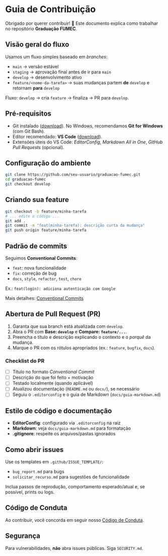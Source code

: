 # Guia de Contribuição

Obrigado por querer contribuir! 🎉 Este documento explica como trabalhar no repositório **Graduação FUMEC**.

## Visão geral do fluxo

Usamos um fluxo simples baseado em *branches*:

- `main` → versão estável
- `staging` → aprovação final antes de ir para `main`
- `develop` → desenvolvimento ativo
- `feature/<nome-da-tarefa>` → suas mudanças partem **de** `develop` e retornam **para** `develop`

Fluxo: `develop` → cria `feature` → finaliza → PR para `develop`.

## Pré-requisitos

- Git instalado ([download](https://git-scm.com/downloads)). No Windows, recomendamos **Git for Windows** (com Git Bash).
- Editor recomendado: **VS Code** ([download](https://code.visualstudio.com/)).
- Extensões úteis do VS Code: *EditorConfig*, *Markdown All in One*, *GitHub Pull Requests* (opcional).

## Configuração do ambiente

```bash
git clone https://github.com/seu-usuario/graduacao-fumec.git
cd graduacao-fumec
git checkout develop
```

## Criando sua feature

```bash
git checkout -b feature/minha-tarefa
# ... edite o código ...
git add .
git commit -m "feat(minha-tarefa): descrição curta da mudança"
git push origin feature/minha-tarefa
```

## Padrão de commits

Seguimos **Conventional Commits**:
- `feat`: nova funcionalidade
- `fix`: correção de bug
- `docs`, `style`, `refactor`, `test`, `chore`

Ex.: `feat(login): adiciona autenticação com Google`

Mais detalhes: [Conventional Commits](https://www.conventionalcommits.org/pt-br/v1.0.0/)

## Abertura de Pull Request (PR)

1. Garanta que sua branch está atualizada com `develop`.
2. Abra o PR com **Base: `develop`** e **Compare: `feature/...`**.
3. Preencha o título e descrição explicando o contexto e o *porquê* da mudança.
4. Marque o PR com os rótulos apropriados (ex.: `feature`, `bugfix`, `docs`).

### Checklist do PR

- [ ] Título no formato *Conventional Commit*
- [ ] Descrição do que foi feito + motivação
- [ ] Testado localmente (quando aplicável)
- [ ] Atualizou documentação (`README.md` ou `docs/`), se necessário
- [ ] Seguiu o `.editorconfig` e o guia de Markdown (`docs/guia-markdown.md`)

## Estilo de código e documentação

- **EditorConfig**: configurado via `.editorconfig` na raiz
- **Markdown**: veja `docs/guia-markdown.md` para formatação
- **.gitignore**: respeite os arquivos/pastas ignorados

## Como abrir issues

Use os templates em `.github/ISSUE_TEMPLATE/`:
- `bug_report.md` para bugs
- `solicitar_recurso.md` para sugestões de funcionalidade

Inclua passos de reprodução, comportamento esperado/atual e, se possível, prints ou logs.

## Código de Conduta

Ao contribuir, você concorda em seguir nosso [Código de Conduta](CODE_OF_CONDUCT.md).

## Segurança

Para vulnerabilidades, **não** abra issues públicas. Siga `SECURITY.md`.

